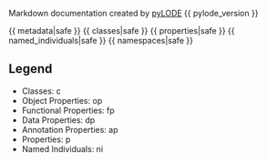 Markdown documentation created by [pyLODE](http://github.com/rdflib/pyLODE) {{ pylode_version }}

{{ metadata|safe }}
{{ classes|safe }}
{{ properties|safe }}
{{ named_individuals|safe }}
{{ namespaces|safe }}

## Legend
* Classes: c
* Object Properties: op
* Functional Properties: fp
* Data Properties: dp
* Annotation Properties: ap
* Properties: p
* Named Individuals: ni
